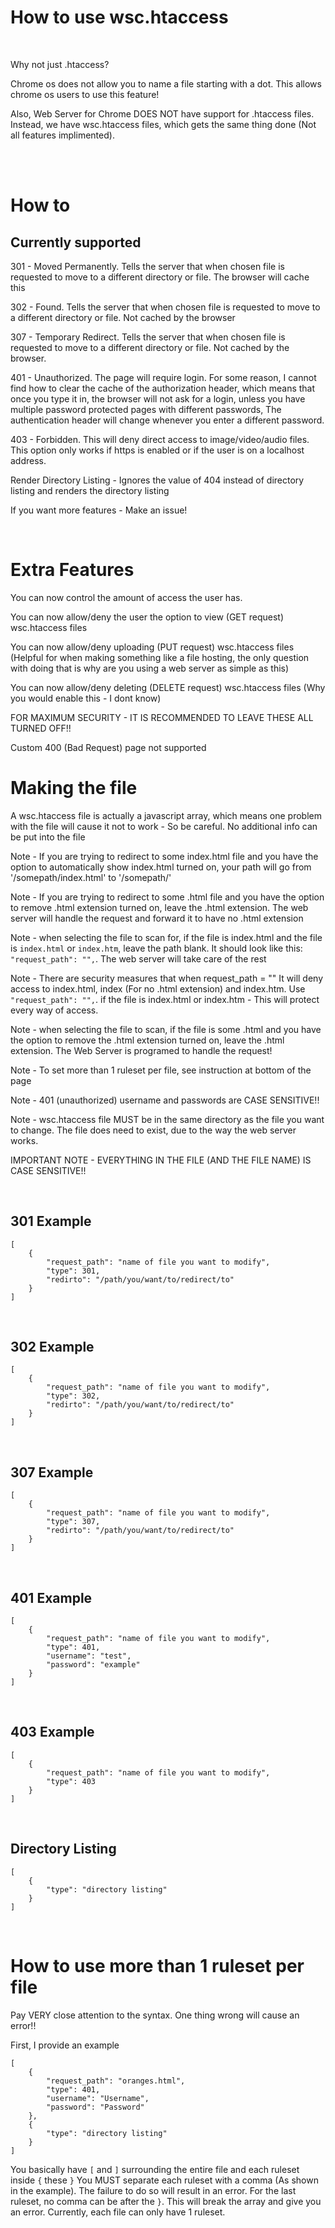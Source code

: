 
<h1>How to use wsc.htaccess</h1>
<br>
<p>Why not just .htaccess?</p>
<p>Chrome os does not allow you to name a file starting with a dot. This allows chrome os users to use this feature!</p>
<p>Also, Web Server for Chrome DOES NOT have support for .htaccess files. Instead, we have wsc.htaccess files, which gets the same thing done (Not all features implimented).</p>
<br><br>
<h1>How to</h1>
<h2>Currently supported</h2>
<p>301 - Moved Permanently. Tells the server that when chosen file is requested to move to a different directory or file. The browser will cache this</p>
<p>302 - Found. Tells the server that when chosen file is requested to move to a different directory or file. Not cached by the browser</p>
<p>307 - Temporary Redirect. Tells the server that when chosen file is requested to move to a different directory or file. Not cached by the browser.</p>
<p>401 - Unauthorized. The page will require login. For some reason, I cannot find how to clear the cache of the authorization header, which means that once you type it in, the browser will not ask for a login, unless you have multiple password protected pages with different passwords, The authentication header will change whenever you enter a different password.</p>
<p>403 - Forbidden. This will deny direct access to image/video/audio files. This option only works if https is enabled or if the user is on a localhost address.</p>
<p>Render Directory Listing - Ignores the value of 404 instead of directory listing and renders the directory listing</p>
<p>If you want more features - Make an issue!</p>
<br>
<h1>Extra Features</h1>
<p>You can now control the amount of access the user has.</p>
<p>You can now allow/deny the user the option to view (GET request) wsc.htaccess files</p>
<p>You can now allow/deny uploading (PUT request) wsc.htaccess files (Helpful for when making something like a file hosting, the only question with doing that is why are you using a web server as simple as this)</p>
<p>You can now allow/deny deleting (DELETE request) wsc.htaccess files (Why you would enable this - I dont know)</p>
<p>FOR MAXIMUM SECURITY - IT IS RECOMMENDED TO LEAVE THESE ALL TURNED OFF!!</p>
<p>Custom 400 (Bad Request) page not supported</p>
<h1>Making the file</h1>
<p>A wsc.htaccess file is actually a javascript array, which means one problem with the file will cause it not to work - So be careful. No additional info can be put into the file</p>
<p>Note - If you are trying to redirect to some index.html file and you have the option to automatically show index.html turned on, your path will go from '/somepath/index.html' to '/somepath/'</p>
<p>Note - If you are trying to redirect to some .html file and you have the option to remove .html extension turned on, leave the .html extension. The web server will handle the request and forward it to have no .html extension</p>

Note - when selecting the file to scan for, if the file is index.html and the file is `index.html` or `index.htm`, leave the path blank. It should look like this:  `"request_path": "",`. The web server will take care of the rest

Note - There are security measures that when request_path = "" It will deny access to index.html, index (For no .html extension) and index.htm. Use `"request_path": "",`. if the file is index.html or index.htm - This will protect every way of access.

Note - when selecting the file to scan, if the file is some .html and you have the option to remove the .html extension turned on, leave the .html extension. The Web Server is programed to handle the request!

Note - To set more than 1 ruleset per file, see instruction at bottom of the page

Note - 401 (unauthorized) username and passwords are CASE SENSITIVE!!
<p>Note - wsc.htaccess file MUST be in the same directory as the file you want to change. The file does need to exist, due to the way the web server works.</p>
<p>IMPORTANT NOTE - EVERYTHING IN THE FILE (AND THE FILE NAME) IS CASE SENSITIVE!!</p>
<br>
<h2>301 Example</h2>

```
[
    {
        "request_path": "name of file you want to modify",
        "type": 301, 
        "redirto": "/path/you/want/to/redirect/to"
    }
]
```
<br>
<h2>302 Example</h2>

```
[
    {
        "request_path": "name of file you want to modify",
        "type": 302, 
        "redirto": "/path/you/want/to/redirect/to"
    }
]
```
<br>
<h2>307 Example</h2>

```
[
    {
        "request_path": "name of file you want to modify",
        "type": 307, 
        "redirto": "/path/you/want/to/redirect/to"
    }
]
```
<br>
<h2>401 Example</h2>

```
[
    {
        "request_path": "name of file you want to modify",
        "type": 401,
        "username": "test",
        "password": "example"
    }
]
```
<br>
<h2>403 Example</h2>

```
[
    {
        "request_path": "name of file you want to modify",
        "type": 403
    }
]
```
<br>
<h2>Directory Listing</h2>

```
[
    {
        "type": "directory listing"
    }
]
```
<br>
<h1>How to use more than 1 ruleset per file</h1>
<p>Pay VERY close attention to the syntax. One thing wrong will cause an error!!</p>
<p>First, I provide an example</p>

```
[
    {
        "request_path": "oranges.html",
        "type": 401,
        "username": "Username",
        "password": "Password"
    },
    {
        "type": "directory listing"
    }
]
```

You basically have `[` and `]` surrounding the entire file and each ruleset inside `{` these `}`
You MUST separate each ruleset with a comma (As shown in the example). The failure to do so will result in an error.
For the last ruleset, no comma can be after the `}`. This will break the array and give you an error.
Currently, each file can only have 1 ruleset.
